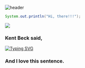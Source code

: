 ![header](https://capsule-render.vercel.app/api?type=transparent&color=auto&height=150&section=header&text=Hi,%20my%20name%20is%20Silvie&fontSize=70&fontColor=ffa733)
```java
System.out.println("Hi, there!!!");
```
<!-- Languages and Tech Stack-->

<!--github stat-->

<!--leetcode stat-->
![](https://leetcard.jacoblin.cool/heh9007?animation=false)



<h3>
  Kent Beck said, 
</h3>

[![Typing SVG](https://readme-typing-svg.demolab.com?font=Fira+Code&pause=1000&color=3AA747&vCenter=true&random=false&width=1000&height=20&lines=%22Optimism+is+an+occupational+hazard+of+programming%3A+feedback+is+the+treatment.%22)](https://git.io/typing-svg)
<h3>
  And I love this sentence.
</h3>
